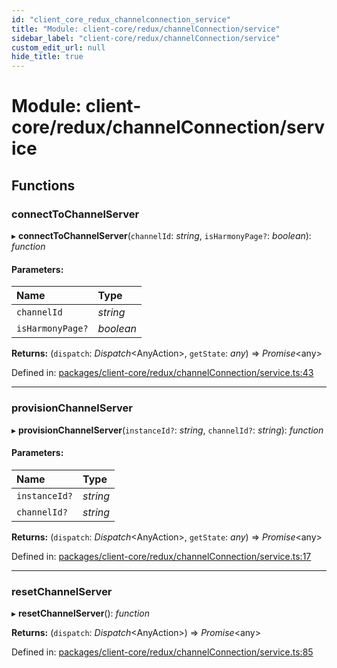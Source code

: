 ```yaml
---
id: "client_core_redux_channelconnection_service"
title: "Module: client-core/redux/channelConnection/service"
sidebar_label: "client-core/redux/channelConnection/service"
custom_edit_url: null
hide_title: true
---
```


# Module: client-core/redux/channelConnection/service

## Functions

### connectToChannelServer

▸ **connectToChannelServer**(`channelId`: *string*, `isHarmonyPage?`: *boolean*): *function*

#### Parameters:

Name | Type |
:------ | :------ |
`channelId` | *string* |
`isHarmonyPage?` | *boolean* |

**Returns:** (`dispatch`: *Dispatch*<AnyAction\>, `getState`: *any*) => *Promise*<any\>

Defined in: [packages/client-core/redux/channelConnection/service.ts:43](https://github.com/xr3ngine/xr3ngine/blob/9d253dc38/packages/client-core/redux/channelConnection/service.ts#L43)

___

### provisionChannelServer

▸ **provisionChannelServer**(`instanceId?`: *string*, `channelId?`: *string*): *function*

#### Parameters:

Name | Type |
:------ | :------ |
`instanceId?` | *string* |
`channelId?` | *string* |

**Returns:** (`dispatch`: *Dispatch*<AnyAction\>, `getState`: *any*) => *Promise*<any\>

Defined in: [packages/client-core/redux/channelConnection/service.ts:17](https://github.com/xr3ngine/xr3ngine/blob/9d253dc38/packages/client-core/redux/channelConnection/service.ts#L17)

___

### resetChannelServer

▸ **resetChannelServer**(): *function*

**Returns:** (`dispatch`: *Dispatch*<AnyAction\>) => *Promise*<any\>

Defined in: [packages/client-core/redux/channelConnection/service.ts:85](https://github.com/xr3ngine/xr3ngine/blob/9d253dc38/packages/client-core/redux/channelConnection/service.ts#L85)
